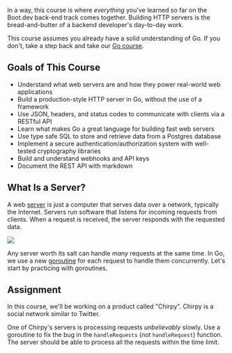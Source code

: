 In a way, this course is where _everything_ you've learned so far on the Boot.dev back-end track comes together. Building HTTP servers is the bread-and-butter of a backend developer's day-to-day work.

This course assumes you already have a solid understanding of Go. If you don't, take a step back and take our [Go course](https://www.boot.dev/courses/learn-golang).

## Goals of This Course

- Understand what web servers are and how they power real-world web applications
- Build a production-style HTTP server in Go, without the use of a framework
- Use JSON, headers, and status codes to communicate with clients via a RESTful API
- Learn what makes Go a great language for building fast web servers
- Use type safe SQL to store and retrieve data from a Postgres database
- Implement a secure authentication/authorization system with well-tested cryptography libraries
- Build and understand webhooks and API keys
- Document the REST API with markdown

## What Is a Server?

A web [server](https://en.wikipedia.org/wiki/Server_%28computing%29) is just a computer that serves data over a network, typically the Internet. Servers run software that listens for incoming requests from clients. When a request is received, the server responds with the requested data.

![](https://storage.googleapis.com/qvault-webapp-dynamic-assets/course_assets/nUzP2kg-1280x720.png)

Any server worth its salt can handle _many_ requests at the same time. In Go, we use a new [goroutine](https://go.dev/tour/concurrency) for each request to handle them concurrently. Let's start by practicing with goroutines.

## Assignment

In this course, we'll be working on a product called "Chirpy". Chirpy is a social network similar to Twitter.

One of Chirpy's servers is processing requests _unbelievably_ slowly. Use a goroutine to fix the bug in the `handleRequests` (not `handleRequest`) function. The server should be able to process all the requests within the time limit.